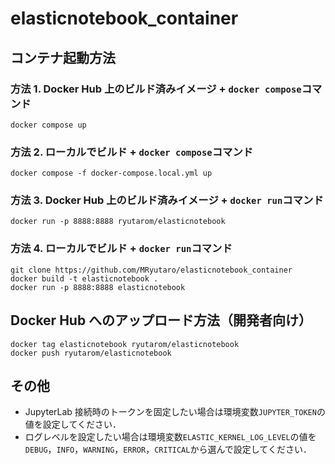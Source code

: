 # elasticnotebook_container

## コンテナ起動方法

### 方法 1. Docker Hub 上のビルド済みイメージ + `docker compose`コマンド

```
docker compose up
```

### 方法 2. ローカルでビルド + `docker compose`コマンド

```
docker compose -f docker-compose.local.yml up
```

### 方法 3. Docker Hub 上のビルド済みイメージ + `docker run`コマンド

```
docker run -p 8888:8888 ryutarom/elasticnotebook
```

### 方法 4. ローカルでビルド + `docker run`コマンド

```
git clone https://github.com/MRyutaro/elasticnotebook_container
docker build -t elasticnotebook .
docker run -p 8888:8888 elasticnotebook
```

## Docker Hub へのアップロード方法（開発者向け）

```
docker tag elasticnotebook ryutarom/elasticnotebook
docker push ryutarom/elasticnotebook
```

## その他

- JupyterLab 接続時のトークンを固定したい場合は環境変数`JUPYTER_TOKEN`の値を設定してください．
- ログレベルを設定したい場合は環境変数`ELASTIC_KERNEL_LOG_LEVEL`の値を`DEBUG`，`INFO`，`WARNING`，`ERROR`，`CRITICAL`から選んで設定してください．
